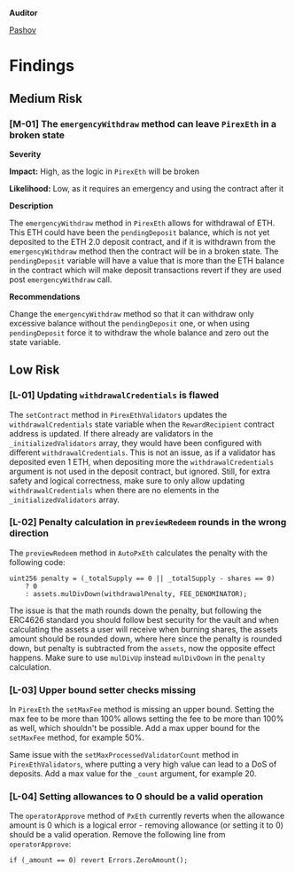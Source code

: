 **Auditor**

[Pashov](https://twitter.com/pashovkrum)

# Findings

## Medium Risk

### [M-01] The `emergencyWithdraw` method can leave `PirexEth` in a broken state

**Severity**

**Impact:**
High, as the logic in `PirexEth` will be broken

**Likelihood:**
Low, as it requires an emergency and using the contract after it

**Description**

The `emergencyWithdraw` method in `PirexEth` allows for withdrawal of ETH. This ETH could have been the `pendingDeposit` balance, which is not yet deposited to the ETH 2.0 deposit contract, and if it is withdrawn from the `emergencyWithdraw` method then the contract will be in a broken state. The `pendingDeposit` variable will have a value that is more than the ETH balance in the contract which will make deposit transactions revert if they are used post `emergencyWithdraw` call.

**Recommendations**

Change the `emergencyWithdraw` method so that it can withdraw only excessive balance without the `pendingDeposit` one, or when using `pendingDeposit` force it to withdraw the whole balance and zero out the state variable.

## Low Risk

### [L-01] Updating `withdrawalCredentials` is flawed

The `setContract` method in `PirexEthValidators` updates the `withdrawalCredentials` state variable when the `RewardRecipient` contract address is updated. If there already are validators in the `_initializedValidators` array, they would have been configured with different `withdrawalCredentials`. This is not an issue, as if a validator has deposited even 1 ETH, when depositing more the `withdrawalCredentials` argument is not used in the deposit contract, but ignored. Still, for extra safety and logical correctness, make sure to only allow updating `withdrawalCredentials` when there are no elements in the `_initializedValidators` array.

### [L-02] Penalty calculation in `previewRedeem` rounds in the wrong direction

The `previewRedeem` method in `AutoPxEth` calculates the penalty with the following code:

```solidity
uint256 penalty = (_totalSupply == 0 || _totalSupply - shares == 0)
    ? 0
    : assets.mulDivDown(withdrawalPenalty, FEE_DENOMINATOR);
```

The issue is that the math rounds down the penalty, but following the ERC4626 standard you should follow best security for the vault and when calculating the assets a user will receive when burning shares, the assets amount should be rounded down, where here since the penalty is rounded down, but penalty is subtracted from the `assets`, now the opposite effect happens. Make sure to use `mulDivUp` instead `mulDivDown` in the `penalty` calculation.

### [L-03] Upper bound setter checks missing

In `PirexEth` the `setMaxFee` method is missing an upper bound. Setting the max fee to be more than 100% allows setting the fee to be more than 100% as well, which shouldn't be possible. Add a max upper bound for the `setMaxFee` method, for example 50%.

Same issue with the `setMaxProcessedValidatorCount` method in `PirexEthValidators`, where putting a very high value can lead to a DoS of deposits. Add a max value for the `_count` argument, for example 20.

### [L-04] Setting allowances to 0 should be a valid operation

The `operatorApprove` method of `PxEth` currently reverts when the allowance amount is 0 which is a logical error - removing allowance (or setting it to 0) should be a valid operation. Remove the following line from `operatorApprove`:

```solidity
if (_amount == 0) revert Errors.ZeroAmount();
```
